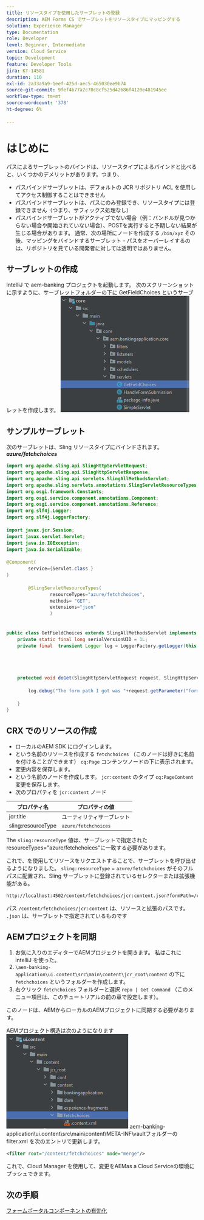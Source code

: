 ```yaml
---
title: リソースタイプを使用したサーブレットの登録
description: AEM Forms CS でサーブレットをリソースタイプにマッピングする
solution: Experience Manager
type: Documentation
role: Developer
level: Beginner, Intermediate
version: Cloud Service
topic: Development
feature: Developer Tools
jira: KT-14581
duration: 110
exl-id: 2a33a9a9-1eef-425d-aec5-465030ee9b74
source-git-commit: 9fef4b77a2c70c8cf525d42686f4120e481945ee
workflow-type: tm+mt
source-wordcount: '378'
ht-degree: 6%

---
```


# はじめに

パスによるサーブレットのバインドは、リソースタイプによるバインドと比べると、いくつかのデメリットがあります。つまり、

* パスバインドサーブレットは、デフォルトの JCR リポジトリ ACL を使用してアクセス制御することはできません
* パスバインドサーブレットは、パスにのみ登録でき、リソースタイプには登録できません（つまり、サフィックス処理なし）
* パスバインドサーブレットがアクティブでない場合（例：バンドルが見つからない場合や開始されていない場合）、POSTを実行すると予期しない結果が生じる場合があります。 通常、次の場所にノードを作成する `/bin/xyz` その後、マッピングをバインドするサーブレット・パスをオーバーレイするのは、リポジトリを見ている開発者に対しては透明ではありません。

## サーブレットの作成

IntelliJ で aem-banking プロジェクトを起動します。 次のスクリーンショットに示すように、サーブレットフォルダーの下に GetFieldChoices というサーブレットを作成します。
![選択肢](assets/fetchchoices.png)

## サンプルサーブレット

次のサーブレットは、Sling リソースタイプにバインドされます。 _**azure/fetchchoices**_



```java
import org.apache.sling.api.SlingHttpServletRequest;
import org.apache.sling.api.SlingHttpServletResponse;
import org.apache.sling.api.servlets.SlingAllMethodsServlet;
import org.apache.sling.servlets.annotations.SlingServletResourceTypes;
import org.osgi.framework.Constants;
import org.osgi.service.component.annotations.Component;
import org.osgi.service.component.annotations.Reference;
import org.slf4j.Logger;
import org.slf4j.LoggerFactory;

import javax.jcr.Session;
import javax.servlet.Servlet;
import java.io.IOException;
import java.io.Serializable;

@Component(
        service={Servlet.class }
)

        @SlingServletResourceTypes(
                resourceTypes="azure/fetchchoices",
                methods= "GET",
                extensions="json"
                )


public class GetFieldChoices extends SlingAllMethodsServlet implements Serializable {
    private static final long serialVersionUID = 1L;
    private final  transient Logger log = LoggerFactory.getLogger(this.getClass());


   

    protected void doGet(SlingHttpServletRequest request, SlingHttpServletResponse response) {

        log.debug("The form path I got was "+request.getParameter("formPath"));

    }
}
```

## CRX でのリソースの作成

* ローカルのAEM SDK にログインします。
* という名前のリソースを作成する `fetchchoices` （このノードは好きに名前を付けることができます） `cq:Page` コンテンツノードの下に表示されます。
* 変更内容を保存します。
* という名前のノードを作成します。 `jcr:content` のタイプ `cq:PageContent` 変更を保存します。
* 次のプロパティを `jcr:content` ノード

| プロパティ名 | プロパティの値 |
|--------------------|--------------------|
| jcr:title | ユーティリティサーブレット |
| sling:resourceType | `azure/fetchchoices` |


The `sling:resourceType` 値は、サーブレットで指定された resourceTypes=&quot;azure/fetchchoices&quot;に一致する必要があります。

これで、を使用してリソースをリクエストすることで、サーブレットを呼び出せるようになりました。 `sling:resourceType` = `azure/fetchchoices` がそのフルパスに配置され、Sling サーブレットに登録されているセレクターまたは拡張機能がある。

```html
http://localhost:4502/content/fetchchoices/jcr:content.json?formPath=/content/forms/af/forrahul/jcr:content/guideContainer
```

パス `/content/fetchchoices/jcr:content` は、リソースと拡張のパスです。 `.json` は、サーブレットで指定されているものです

## AEMプロジェクトを同期

1. お気に入りのエディターでAEMプロジェクトを開きます。 私はこれに intelliJ を使った。
1. `\aem-banking-application\ui.content\src\main\content\jcr_root\content` の下に `fetchchoices` というフォルダーを作成します。
1. 右クリック `fetchchoices` フォルダーと選択 `repo | Get Command` （このメニュー項目は、このチュートリアルの前の章で設定します）。

このノードは、AEMからローカルのAEMプロジェクトに同期する必要があります。

AEMプロジェクト構造は次のようになります
![resource-resolver](assets/mapping-servlet-resource.png)
aem-banking-application\ui.content\src\main\content\META-INF\vaultフォルダーの filter.xml を次のエントリで更新します。

```xml
<filter root="/content/fetchchoices" mode="merge"/>
```

これで、Cloud Manager を使用して、変更をAEMas a Cloud Serviceの環境にプッシュできます。

## 次の手順

[フォームポータルコンポーネントの有効化](./forms-portal-components.md)
